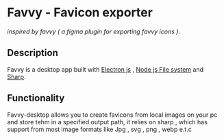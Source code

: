 # Favvy - Favicon exporter

*inspired by favvy ( a figma plugin for exporting favvy icons )*.

## Description

Favvy is a desktop app built with [Electron js](https://electronjs.org) , [Node js File system](https://nodejs.org/api/fs.html) and [Sharp](https://sharp.pixelplumbing.com/).

## Functionality

Favvy-desktop allows you to create favicons from local images on your pc and store tehm in a specified output path, it relies on sharp , which has support from most image formats like Jpg , svg , png , webp e.t.c

